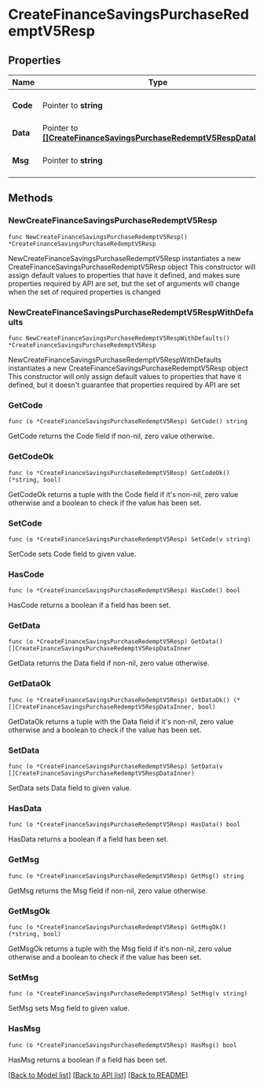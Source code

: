 # CreateFinanceSavingsPurchaseRedemptV5Resp

## Properties

Name | Type | Description | Notes
------------ | ------------- | ------------- | -------------
**Code** | Pointer to **string** |  | [optional] [default to ""]
**Data** | Pointer to [**[]CreateFinanceSavingsPurchaseRedemptV5RespDataInner**](CreateFinanceSavingsPurchaseRedemptV5RespDataInner.md) |  | [optional] 
**Msg** | Pointer to **string** |  | [optional] [default to ""]

## Methods

### NewCreateFinanceSavingsPurchaseRedemptV5Resp

`func NewCreateFinanceSavingsPurchaseRedemptV5Resp() *CreateFinanceSavingsPurchaseRedemptV5Resp`

NewCreateFinanceSavingsPurchaseRedemptV5Resp instantiates a new CreateFinanceSavingsPurchaseRedemptV5Resp object
This constructor will assign default values to properties that have it defined,
and makes sure properties required by API are set, but the set of arguments
will change when the set of required properties is changed

### NewCreateFinanceSavingsPurchaseRedemptV5RespWithDefaults

`func NewCreateFinanceSavingsPurchaseRedemptV5RespWithDefaults() *CreateFinanceSavingsPurchaseRedemptV5Resp`

NewCreateFinanceSavingsPurchaseRedemptV5RespWithDefaults instantiates a new CreateFinanceSavingsPurchaseRedemptV5Resp object
This constructor will only assign default values to properties that have it defined,
but it doesn't guarantee that properties required by API are set

### GetCode

`func (o *CreateFinanceSavingsPurchaseRedemptV5Resp) GetCode() string`

GetCode returns the Code field if non-nil, zero value otherwise.

### GetCodeOk

`func (o *CreateFinanceSavingsPurchaseRedemptV5Resp) GetCodeOk() (*string, bool)`

GetCodeOk returns a tuple with the Code field if it's non-nil, zero value otherwise
and a boolean to check if the value has been set.

### SetCode

`func (o *CreateFinanceSavingsPurchaseRedemptV5Resp) SetCode(v string)`

SetCode sets Code field to given value.

### HasCode

`func (o *CreateFinanceSavingsPurchaseRedemptV5Resp) HasCode() bool`

HasCode returns a boolean if a field has been set.

### GetData

`func (o *CreateFinanceSavingsPurchaseRedemptV5Resp) GetData() []CreateFinanceSavingsPurchaseRedemptV5RespDataInner`

GetData returns the Data field if non-nil, zero value otherwise.

### GetDataOk

`func (o *CreateFinanceSavingsPurchaseRedemptV5Resp) GetDataOk() (*[]CreateFinanceSavingsPurchaseRedemptV5RespDataInner, bool)`

GetDataOk returns a tuple with the Data field if it's non-nil, zero value otherwise
and a boolean to check if the value has been set.

### SetData

`func (o *CreateFinanceSavingsPurchaseRedemptV5Resp) SetData(v []CreateFinanceSavingsPurchaseRedemptV5RespDataInner)`

SetData sets Data field to given value.

### HasData

`func (o *CreateFinanceSavingsPurchaseRedemptV5Resp) HasData() bool`

HasData returns a boolean if a field has been set.

### GetMsg

`func (o *CreateFinanceSavingsPurchaseRedemptV5Resp) GetMsg() string`

GetMsg returns the Msg field if non-nil, zero value otherwise.

### GetMsgOk

`func (o *CreateFinanceSavingsPurchaseRedemptV5Resp) GetMsgOk() (*string, bool)`

GetMsgOk returns a tuple with the Msg field if it's non-nil, zero value otherwise
and a boolean to check if the value has been set.

### SetMsg

`func (o *CreateFinanceSavingsPurchaseRedemptV5Resp) SetMsg(v string)`

SetMsg sets Msg field to given value.

### HasMsg

`func (o *CreateFinanceSavingsPurchaseRedemptV5Resp) HasMsg() bool`

HasMsg returns a boolean if a field has been set.


[[Back to Model list]](../README.md#documentation-for-models) [[Back to API list]](../README.md#documentation-for-api-endpoints) [[Back to README]](../README.md)


